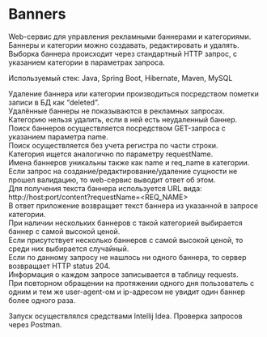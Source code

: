 # Banners
Web-сервис для управления рекламными баннерами и категориями. Баннеры и категории можно
создавать, редактировать и удалять. Выборка баннера происходит через стандартный HTTP запрос, с указанием категории в
параметрах запроса.

Используемый стек:
Java, Spring Boot, Hibernate, Maven, MySQL

Удаление баннера или категории производиться посредством пометки записи в БД как “deleted”.<br>
Удалённые баннеры не показываются в рекламных запросах.<br>
Категорию нельзя удалить, если в ней есть неудаленный баннер.<br>
Поиск баннеров осуществляется посредством GET-запроса с указанием параметра name. <br>
Поиск осуществляется без учета регистра по части строки.<br>
Категория ищется аналогично по параметру requestName.<br>
Имена баннеров уникальны также как name и req_name в категории. <br>
Если запрос на создание/редактирование/удаление сущности не прошел валидацию, то web-сервис выводит ответ об этом.<br>
Для получения текста баннера используется URL вида: http://host:port/content?requestName=<REQ_NAME><br>
В ответ приложение возвращает текст баннера из указанной в запросе категории. <br>
При наличии нескольких баннеров с такой категорией выбирается баннер с самой высокой ценой. <br>
Если присутствует несколько баннеров с самой высокой ценой, то среди них выбирается случайный. <br>
Если по данному запросу не нашлось ни одного баннера, то сервер возвращает HTTP status 204.<br>
Информация о каждом запросе записывается в таблицу requests.<br>
При повторном обращении на протяжении одного дня пользователь с одним и тем же user-agent-ом и ip-адресом не увидит один баннер более одного раза.<br>

Запуск осуществлялся средствами Intellij Idea. Проверка запросов через Postman.
